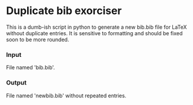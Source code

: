 # Duplicate bib exorciser
This is a dumb-ish script in python to generate a new bib.bib file for LaTeX without duplicate entries. It is sensitive to formatting and should be fixed soon to be more rounded.

### Input
File named 'bib.bib'.

### Output
File named 'newbib.bib' without repeated entries.
